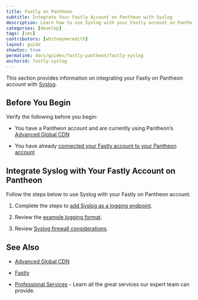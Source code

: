 ```yaml
---
title: Fastly on Pantheon
subtitle: Integrate Your Fastly Account on Pantheon with Syslog
description: Learn how to use Syslog with your Fastly account on Pantheon.
categories: [develop]
tags: [cms]
contributors: [whitneymeredith]
layout: guide
showtoc: true
permalink: docs/guides/fastly-pantheon/fastly-syslog
anchorid: fastly-syslog
---
```


This section provides information on integrating your Fastly on Pantheon account with [Syslog](https://aws.amazon.com/).

## Before You Begin

Verify the following before you begin:

- You have a Pantheon account and are currently using Pantheon’s [Advanced Global CDN](/guides/professional-services/advanced-global-cdn)

- You have already [connected your Fastly account to your Pantheon account](/guides/fastly-pantheon/connect-fastly)

## Integrate Syslog with Your Fastly Account on Pantheon

Follow the steps below to use Syslog with your Fastly on Pantheon account.

1. Complete the steps to [add Syslog as a logging endpoint](https://docs.fastly.com/en/guides/log-streaming-syslog#adding-syslog-as-a-logging-endpoint).

1. Review the [example logging format](https://docs.fastly.com/en/guides/log-streaming-syslog#example-format).

1. Review [Syslog firewall considerations](https://docs.fastly.com/en/guides/log-streaming-syslog#firewall-considerations).

## See Also

- [Advanced Global CDN](/guides/professional-services/advanced-global-cdn)

- [Fastly](https://explore.fastly.com)

- [Professional Services](/guides/professional-services) - Learn all the great services our expert team can provide.
